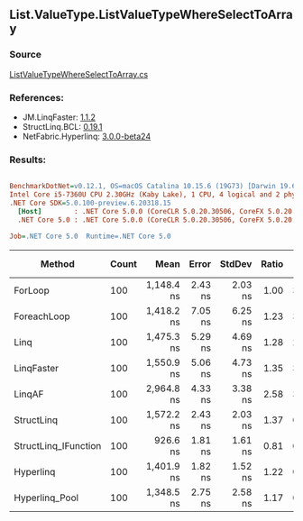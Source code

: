 ﻿## List.ValueType.ListValueTypeWhereSelectToArray

### Source
[ListValueTypeWhereSelectToArray.cs](../LinqBenchmarks/List/ValueType/ListValueTypeWhereSelectToArray.cs)

### References:
- JM.LinqFaster: [1.1.2](https://www.nuget.org/packages/JM.LinqFaster/1.1.2)
- StructLinq.BCL: [0.19.1](https://www.nuget.org/packages/StructLinq.BCL/0.19.1)
- NetFabric.Hyperlinq: [3.0.0-beta24](https://www.nuget.org/packages/NetFabric.Hyperlinq/3.0.0-beta24)

### Results:
``` ini

BenchmarkDotNet=v0.12.1, OS=macOS Catalina 10.15.6 (19G73) [Darwin 19.6.0]
Intel Core i5-7360U CPU 2.30GHz (Kaby Lake), 1 CPU, 4 logical and 2 physical cores
.NET Core SDK=5.0.100-preview.6.20318.15
  [Host]        : .NET Core 5.0.0 (CoreCLR 5.0.20.30506, CoreFX 5.0.20.30506), X64 RyuJIT
  .NET Core 5.0 : .NET Core 5.0.0 (CoreCLR 5.0.20.30506, CoreFX 5.0.20.30506), X64 RyuJIT

Job=.NET Core 5.0  Runtime=.NET Core 5.0  

```
|               Method | Count |       Mean |   Error |  StdDev | Ratio |  Gen 0 | Gen 1 | Gen 2 | Allocated |
|--------------------- |------ |-----------:|--------:|--------:|------:|-------:|------:|------:|----------:|
|              ForLoop |   100 | 1,148.4 ns | 2.43 ns | 2.03 ns |  1.00 | 3.4122 |     - |     - |    7136 B |
|          ForeachLoop |   100 | 1,418.2 ns | 7.05 ns | 6.25 ns |  1.23 | 3.4122 |     - |     - |    7136 B |
|                 Linq |   100 | 1,475.3 ns | 5.29 ns | 4.69 ns |  1.28 | 2.4853 |     - |     - |    5200 B |
|           LinqFaster |   100 | 1,550.9 ns | 5.06 ns | 4.73 ns |  1.35 | 3.4122 |     - |     - |    7136 B |
|               LinqAF |   100 | 2,964.8 ns | 4.33 ns | 3.38 ns |  2.58 | 3.3951 |     - |     - |    7104 B |
|           StructLinq |   100 | 1,572.2 ns | 2.43 ns | 2.03 ns |  1.37 | 0.9899 |     - |     - |    2072 B |
| StructLinq_IFunction |   100 |   926.6 ns | 1.81 ns | 1.61 ns |  0.81 | 0.9899 |     - |     - |    2072 B |
|            Hyperlinq |   100 | 1,401.9 ns | 1.82 ns | 1.52 ns |  1.22 | 0.9670 |     - |     - |    2024 B |
|       Hyperlinq_Pool |   100 | 1,348.5 ns | 2.75 ns | 2.58 ns |  1.17 | 0.0267 |     - |     - |      56 B |
